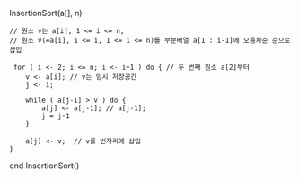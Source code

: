 InsertionSort(a[], n)

    // 원소 v는 a[i], 1 <= i <= n,
    // 원소 v(=a[i], 1 <= i, 1 <= i <= n)를 부분배열 a[1 : i-1]에 오름차순 순으로 삽입

     for ( i <- 2; i <= n; i <- i+1 ) do { // 두 번째 원소 a[2]부터
        v <- a[i]; // v는 임시 저장공간
        j <- i;

        while ( a[j-1] > v ) do {
            a[j] <- a[j-1]; // a[j-1];
            j = j-1
        }

        a[j] <- v;  // v를 빈자리에 삽입
    }

end InsertionSort()